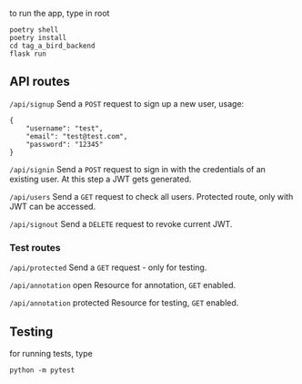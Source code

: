 
to run the app, type in root

```
poetry shell
poetry install
cd tag_a_bird_backend
flask run
```
## API routes
`/api/signup` Send a `POST` request to sign up a new user, usage:
```
{
    "username": "test",
    "email": "test@test.com",
    "password": "12345"
}
```
`/api/signin` Send a `POST` request to sign in with the credentials of an existing user. At this step a JWT gets generated. 

`/api/users` Send a `GET` request to check all users. Protected route, only with JWT can be accessed. 

`/api/signout` Send a `DELETE` request to revoke current JWT. 

### Test routes
`/api/protected` Send a `GET` request - only for testing. 

`/api/annotation` open Resource for annotation, `GET` enabled.

`/api/annotation` protected Resource for testing, `GET` enabled.

## Testing
for running tests, type 
```
python -m pytest
```